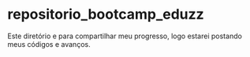 # repositorio_bootcamp_eduzz
Este diretório e para compartilhar meu progresso, logo estarei postando meus códigos e avanços. 
